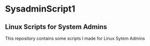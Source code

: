 # SysadminScript1
## Linux Scripts for System Admins
This repository contains some scripts I made for Linux Sytem Admins
